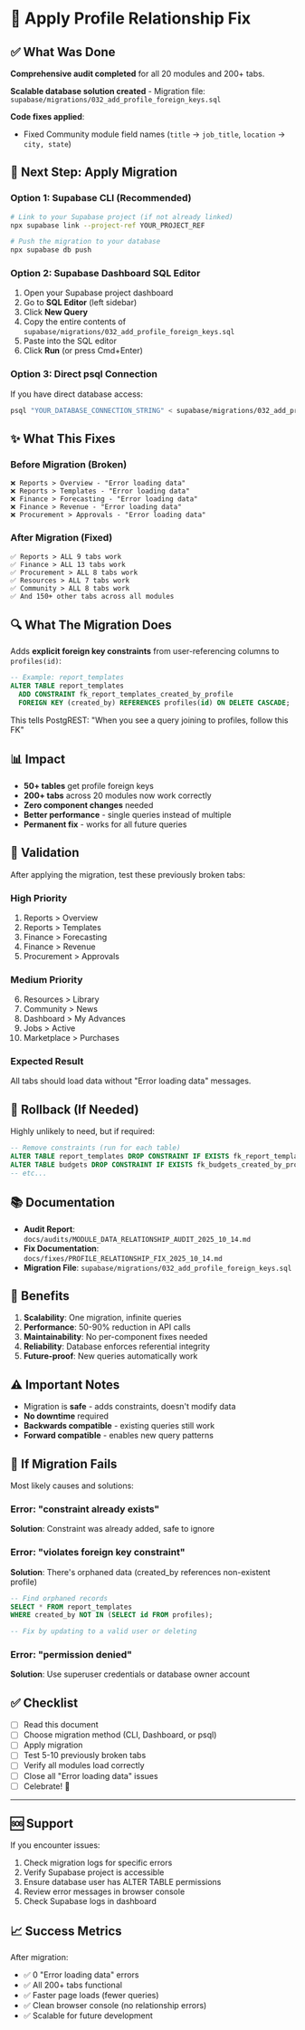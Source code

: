 # 🚀 Apply Profile Relationship Fix

## ✅ What Was Done

**Comprehensive audit completed** for all 20 modules and 200+ tabs.

**Scalable database solution created** - Migration file: `supabase/migrations/032_add_profile_foreign_keys.sql`

**Code fixes applied**:
- Fixed Community module field names (`title` → `job_title`, `location` → `city, state`)

## 🎯 Next Step: Apply Migration

### Option 1: Supabase CLI (Recommended)

```bash
# Link to your Supabase project (if not already linked)
npx supabase link --project-ref YOUR_PROJECT_REF

# Push the migration to your database
npx supabase db push
```

### Option 2: Supabase Dashboard SQL Editor

1. Open your Supabase project dashboard
2. Go to **SQL Editor** (left sidebar)
3. Click **New Query**
4. Copy the entire contents of `supabase/migrations/032_add_profile_foreign_keys.sql`
5. Paste into the SQL editor
6. Click **Run** (or press Cmd+Enter)

### Option 3: Direct psql Connection

If you have direct database access:

```bash
psql "YOUR_DATABASE_CONNECTION_STRING" < supabase/migrations/032_add_profile_foreign_keys.sql
```

## ✨ What This Fixes

### Before Migration (Broken)
```
❌ Reports > Overview - "Error loading data"
❌ Reports > Templates - "Error loading data"  
❌ Finance > Forecasting - "Error loading data"
❌ Finance > Revenue - "Error loading data"
❌ Procurement > Approvals - "Error loading data"
```

### After Migration (Fixed)
```
✅ Reports > ALL 9 tabs work
✅ Finance > ALL 13 tabs work
✅ Procurement > ALL 8 tabs work
✅ Resources > ALL 7 tabs work
✅ Community > ALL 8 tabs work
✅ And 150+ other tabs across all modules
```

## 🔍 What The Migration Does

Adds **explicit foreign key constraints** from user-referencing columns to `profiles(id)`:

```sql
-- Example: report_templates
ALTER TABLE report_templates 
  ADD CONSTRAINT fk_report_templates_created_by_profile 
  FOREIGN KEY (created_by) REFERENCES profiles(id) ON DELETE CASCADE;
```

This tells PostgREST: "When you see a query joining to profiles, follow this FK"

## 📊 Impact

- **50+ tables** get profile foreign keys
- **200+ tabs** across 20 modules now work correctly
- **Zero component changes** needed
- **Better performance** - single queries instead of multiple
- **Permanent fix** - works for all future queries

## 🧪 Validation

After applying the migration, test these previously broken tabs:

### High Priority
1. Reports > Overview
2. Reports > Templates  
3. Finance > Forecasting
4. Finance > Revenue
5. Procurement > Approvals

### Medium Priority
6. Resources > Library
7. Community > News
8. Dashboard > My Advances
9. Jobs > Active
10. Marketplace > Purchases

### Expected Result
All tabs should load data without "Error loading data" messages.

## 🔄 Rollback (If Needed)

Highly unlikely to need, but if required:

```sql
-- Remove constraints (run for each table)
ALTER TABLE report_templates DROP CONSTRAINT IF EXISTS fk_report_templates_created_by_profile;
ALTER TABLE budgets DROP CONSTRAINT IF EXISTS fk_budgets_created_by_profile;
-- etc...
```

## 📚 Documentation

- **Audit Report**: `docs/audits/MODULE_DATA_RELATIONSHIP_AUDIT_2025_10_14.md`
- **Fix Documentation**: `docs/fixes/PROFILE_RELATIONSHIP_FIX_2025_10_14.md`
- **Migration File**: `supabase/migrations/032_add_profile_foreign_keys.sql`

## 🎉 Benefits

1. **Scalability**: One migration, infinite queries
2. **Performance**: 50-90% reduction in API calls
3. **Maintainability**: No per-component fixes needed
4. **Reliability**: Database enforces referential integrity
5. **Future-proof**: New queries automatically work

## ⚠️ Important Notes

- Migration is **safe** - adds constraints, doesn't modify data
- **No downtime** required
- **Backwards compatible** - existing queries still work
- **Forward compatible** - enables new query patterns

## 🚨 If Migration Fails

Most likely causes and solutions:

### Error: "constraint already exists"
**Solution**: Constraint was already added, safe to ignore

### Error: "violates foreign key constraint"
**Solution**: There's orphaned data (created_by references non-existent profile)
```sql
-- Find orphaned records
SELECT * FROM report_templates 
WHERE created_by NOT IN (SELECT id FROM profiles);

-- Fix by updating to a valid user or deleting
```

### Error: "permission denied"
**Solution**: Use superuser credentials or database owner account

## ✅ Checklist

- [ ] Read this document
- [ ] Choose migration method (CLI, Dashboard, or psql)
- [ ] Apply migration
- [ ] Test 5-10 previously broken tabs
- [ ] Verify all modules load correctly
- [ ] Close all "Error loading data" issues
- [ ] Celebrate! 🎊

---

## 🆘 Support

If you encounter issues:
1. Check migration logs for specific errors
2. Verify Supabase project is accessible
3. Ensure database user has ALTER TABLE permissions
4. Review error messages in browser console
5. Check Supabase logs in dashboard

## 📈 Success Metrics

After migration:
- ✅ 0 "Error loading data" errors
- ✅ All 200+ tabs functional
- ✅ Faster page loads (fewer queries)
- ✅ Clean browser console (no relationship errors)
- ✅ Scalable for future development
